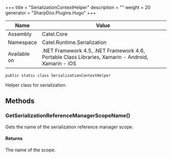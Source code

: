 

+++
title = "SerializationContextHelper" 
description = ""
weight = 20
generator = "SharpDox.Plugins.Hugo"
+++

Name|Value
---|---
Assembly|Catel.Core
Namespace|Catel.Runtime.Serialization
Available on|.NET Framework 4.5, .NET Framework 4.6, Portable Class Libraries, Xamarin - Android, Xamarin - iOS

```
public static class SerializationContextHelper
```

Helper class for serialization.

## Methods

### GetSerializationReferenceManagerScopeName()

Gets the name of the serialization reference manager scope.

#### Returns

The name of the scope.

